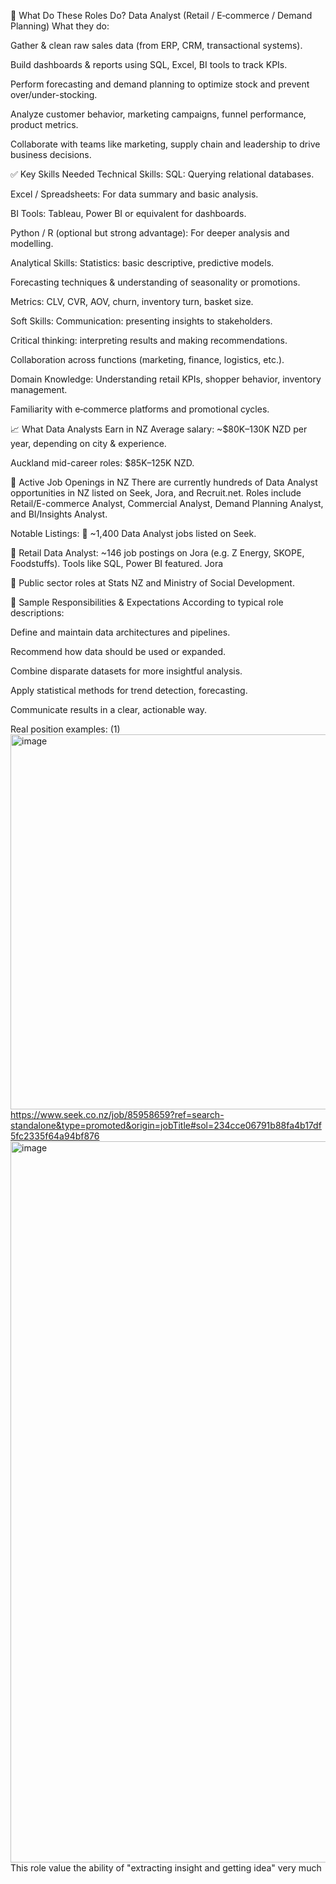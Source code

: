  🧰 What Do These Roles Do?
  Data Analyst (Retail / E‑commerce / Demand Planning)
 What they do:
 
 Gather & clean raw sales data (from ERP, CRM, transactional systems).
 
 Build dashboards & reports using SQL, Excel, BI tools to track KPIs.
 
 Perform forecasting and demand planning to optimize stock and prevent over/under-stocking.
 
 Analyze customer behavior, marketing campaigns, funnel performance, product metrics.
 
 Collaborate with teams like marketing, supply chain and leadership to drive business decisions.
 
 
 ✅ Key Skills Needed
 Technical Skills:
 SQL: Querying relational databases.
 
 Excel / Spreadsheets: For data summary and basic analysis.
 
 BI Tools: Tableau, Power BI or equivalent for dashboards.
 
 Python / R (optional but strong advantage): For deeper analysis and modelling.
 
 
 Analytical Skills:
 Statistics: basic descriptive, predictive models.
 
 Forecasting techniques & understanding of seasonality or promotions.
 
 Metrics: CLV, CVR, AOV, churn, inventory turn, basket size.
 
 
 Soft Skills:
 Communication: presenting insights to stakeholders.
 
 Critical thinking: interpreting results and making recommendations.
 
 Collaboration across functions (marketing, finance, logistics, etc.).
 
 Domain Knowledge:
 Understanding retail KPIs, shopper behavior, inventory management.
 
 Familiarity with e‑commerce platforms and promotional cycles.
 
 
 📈 What Data Analysts Earn in NZ
 Average salary: ~$80K–130K NZD per year, depending on city & experience.
 
 Auckland mid-career roles: $85K–125K NZD.
 
 
 🔎 Active Job Openings in NZ
 There are currently hundreds of Data Analyst opportunities in NZ listed on Seek, Jora, and Recruit.net. Roles include Retail/E-commerce Analyst, Commercial Analyst, Demand Planning Analyst, and BI/Insights Analyst.
 
 Notable Listings:
 📌 ~1,400 Data Analyst jobs listed on Seek.
 
 
 📌 Retail Data Analyst: ~146 job postings on Jora (e.g. Z Energy, SKOPE, Foodstuffs). Tools like SQL, Power BI featured.
 Jora
 
 📌 Public sector roles at Stats NZ and Ministry of Social Development.
 
 
 🧭 Sample Responsibilities & Expectations
 According to typical role descriptions:
 
 Define and maintain data architectures and pipelines.
 
 Recommend how data should be used or expanded.
 
 Combine disparate datasets for more insightful analysis.
 
 Apply statistical methods for trend detection, forecasting.
 
 Communicate results in a clear, actionable way.
 
 Real position examples:
 (1)
 <img width="1332" height="600" alt="image" src="https://github.com/user-attachments/assets/c47de8e2-3ef6-4fb7-b9f4-6aa2ee58910b" />
 https://www.seek.co.nz/job/85958659?ref=search-standalone&type=promoted&origin=jobTitle#sol=234cce06791b88fa4b17df5fc2335f64a94bf876
 <img width="1976" height="1154" alt="image" src="https://github.com/user-attachments/assets/e39ae095-aee9-42ef-8989-f2d6c4d75b39" />
 This role value the ability of "extracting insight and getting idea" very much
 


